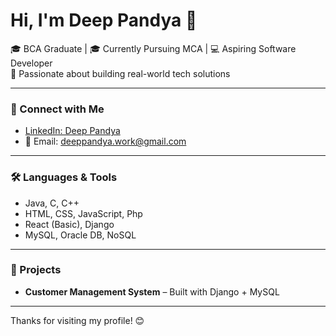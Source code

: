 # Hi, I'm Deep Pandya 👋

🎓 BCA Graduate | 🎓 Currently Pursuing MCA | 💻 Aspiring Software Developer  
🚀 Passionate about building real-world tech solutions

---

### 🔗 Connect with Me

- [LinkedIn: Deep Pandya](https://www.linkedin.com/in/deep-pandya-763648244/)
- 📧 Email: deeppandya.work@gmail.com

---

### 🛠️ Languages & Tools
- Java, C, C++
- HTML, CSS, JavaScript, Php
- React (Basic), Django
- MySQL, Oracle DB, NoSQL

---

### 📌 Projects
- **Customer Management System** – Built with Django + MySQL
  
---

Thanks for visiting my profile! 😊
